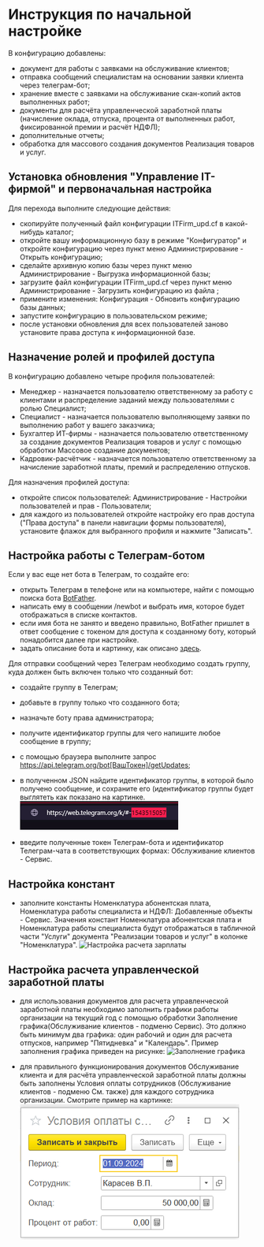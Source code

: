 # Инструкция по начальной настройке

В конфигурацию добавлены:
- документ для работы с заявками на обслуживание клиентов;
- отправка сообщений специалистам на основании заявки клиента через телеграм-бот;
- хранение вместе с заявками на обслуживание скан-копий актов выполненных работ;
- документы для расчёта управленческой заработной платы (начисление оклада, отпуска, процента от выполненных работ, фиксированной премии и расчёт НДФЛ);
- дополнительные отчеты;
- обработка для массового создания документов Реализация товаров и услуг.

## Установка обновления "Управление IT-фирмой" и первоначальная настройка

Для перехода выполните следующие действия:
- скопируйте полученный файл конфигурации ITFirm_upd.cf в какой-нибудь каталог;
- откройте вашу информационную базу в режиме "Конфигуратор" и откройте конфигурацию через пункт меню Администрирование - Открыть конфигурацию;
- сделайте архивную копию базы через пункт меню Администрирование - Выгрузка информационной базы;
- загрузите файл конфигурации ITFirm_upd.cf через пункт меню Администрирование - Загрузить конфигурацию из файла  ;
- примените изменения: Конфигурация - Обновить конфигурацию базы данных;
- запустите конфигурацию в пользовательском режиме;
- после установки обновления для всех пользователей заново установите права доступа к информационной базе.

## Назначение ролей и профилей доступа

В конфигурацию добавлено четыре профиля пользователей:
- Менеджер - назначается пользователю ответственному за работу с клиентами и распределение заданий между пользователями с ролью Специалист;
- Специалист - назначается пользователю выполняющему заявки по выполнению работ у вашего заказчика;
- Бухгалтер ИТ-фирмы - назначается пользователю ответственному за создание документов Реализация товаров и услуг с помощью обработки Массовое создание документов;
- Кадровик-расчётчик - назначается пользователю ответственному за начисление заработной платы, премий и распределению отпусков.

Для назначения профилей доступа:
- откройте список пользователей: Администрирование - Настройки пользователей и прав - Пользователи;
- для каждого из пользователей откройте настройку его прав доступа ("Права доступа" в панели навигации формы пользователя), установите флажок для выбранного профиля и нажмите "Записать".

## Настройка работы с Телеграм-ботом
Если у вас еще нет бота в Телеграм, то создайте его: 
- открыть Телеграм в телефоне или на компьютере, найти с помощью поиска бота [BotFather](https://telegram.me/BotFather).
- написать ему в сообщении /newbot и выбрать имя, которое будет отображаться в списке контактов.
- если имя бота не занято и введено правильно, BotFather пришлет в ответ сообщение с токеном для доступа к созданному боту, который понадобится далее при настройке.
- задать описание бота и картинку, как описано [здесь](https://tlgrm.ru/docs/bots#edit-settings).

Для отправки сообщений через Телеграм необходимо создать группу, куда должен быть включен только что созданный бот:
- создайте группу в Телеграм;
- добавьте в группу только что созданного бота;
- назначьте боту права администратора;
- получите идентификатор группы для чего напишите любое сообщение в группу;
- с помощью браузера выполните запрос https://api.telegram.org/bot[ВашТокен]/getUpdates;
- в полученном JSON найдите идентификатор группы, в которой было получено сообщение, и сохраните его (идентификатор группы будет выглятеть как показано на картинке. ![Идентификатор Группы](Content/pictures/1707119810167198537.jpg)

- введите полученные токен Телеграм-бота и идентификатор Телеграм-чата в соответствующих формах: Обслуживание клиентов - Сервис.

## Настройка констант
- заполните константы Номенклатура абонентская плата, Номенклатура работы специалиста и НДФЛ: Добавленные объекты - Сервис. Значения констант Номенклатура абонентская плата и Номенклатура работы специалиста будут отображаться в табличной части "Услуги" документа "Реализации товаров и услуг" в колонке "Номенклатура".
    ![Настройка расчета зарплаты](Content/pict/SalaryCalculation.png)

## Настройка расчета управленческой заработной платы
- для использования документов для расчета управленческой заработной платы необходимо заполнить графики работы организации на текущий год с помощью обработки Заполнение графика(Обслуживание клиентов - подменю Сервис). Это должно быть минимум два графика: один рабочий и один для расчета отпусков, например "Пятидневка" и "Календарь". Пример заполнения графика приведен на рисунке:
    ![Заполнение графика](Content/pict/FillTheGraph.png)
  
- для правильного функционирования документов Обслуживание клиента и для расчёта управленческой заработной платы должны быть заполнены Условия оплаты сотрудников (Обслуживание клиентов - подменю См. также) для каждого сотрудника организации. Смотрите пример на картинке:
    ![Условия оплаты сотрудников](Content/pictures/capture_20241106222237666.bmp)
